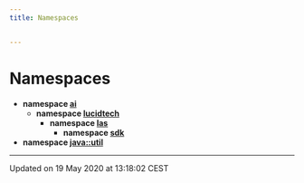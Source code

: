 ```yaml
---
title: Namespaces


---
```


# Namespaces



* **namespace [ai](Namespaces/namespaceai.md)**
    * **namespace [lucidtech](Namespaces/namespaceai_1_1lucidtech.md)**
        * **namespace [las](Namespaces/namespaceai_1_1lucidtech_1_1las.md)**
            * **namespace [sdk](Namespaces/namespaceai_1_1lucidtech_1_1las_1_1sdk.md)**
* **namespace [java::util](Namespaces/namespacejava_1_1util.md)**



-------------------------------

Updated on 19 May 2020 at 13:18:02 CEST
